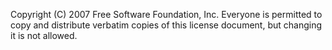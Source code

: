 Copyright (C) 2007 Free Software Foundation, Inc.
 Everyone is permitted to copy and distribute verbatim copies
 of this license document, but changing it is not allowed.
